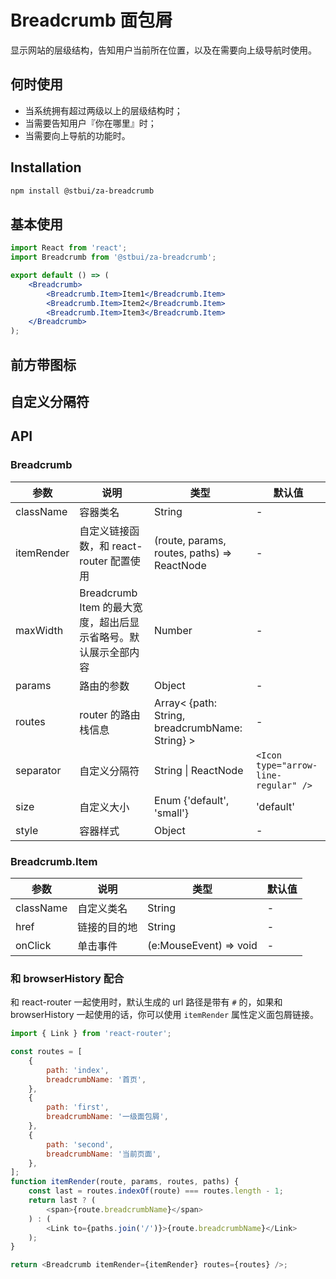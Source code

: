 # Breadcrumb 面包屑

显示网站的层级结构，告知用户当前所在位置，以及在需要向上级导航时使用。

## 何时使用

-   当系统拥有超过两级以上的层级结构时；
-   当需要告知用户『你在哪里』时；
-   当需要向上导航的功能时。

## Installation

```sh
npm install @stbui/za-breadcrumb
```

## 基本使用

```jsx
import React from 'react';
import Breadcrumb from '@stbui/za-breadcrumb';

export default () => (
    <Breadcrumb>
        <Breadcrumb.Item>Item1</Breadcrumb.Item>
        <Breadcrumb.Item>Item2</Breadcrumb.Item>
        <Breadcrumb.Item>Item3</Breadcrumb.Item>
    </Breadcrumb>
);
```

## 前方带图标

## 自定义分隔符

## API

### Breadcrumb

| 参数       | 说明                                                           | 类型                                            | 默认值                               |
| ---------- | -------------------------------------------------------------- | ----------------------------------------------- | ------------------------------------ |
| className  | 容器类名                                                       | String                                          | -                                    |
| itemRender | 自定义链接函数，和 react-router 配置使用                       | (route, params, routes, paths) => ReactNode     | -                                    |
| maxWidth   | Breadcrumb Item 的最大宽度，超出后显示省略号。默认展示全部内容 | Number                                          | -                                    |
| params     | 路由的参数                                                     | Object                                          | -                                    |
| routes     | router 的路由栈信息                                            | Array< {path: String, breadcrumbName: String} > | -                                    |
| separator  | 自定义分隔符                                                   | String \| ReactNode                             | `<Icon type="arrow-line-regular" />` |
| size       | 自定义大小                                                     | Enum {'default', 'small'}                       | 'default'                            |
| style      | 容器样式                                                       | Object                                          | -                                    |

### Breadcrumb.Item

| 参数      | 说明         | 类型                   | 默认值 |
| --------- | ------------ | ---------------------- | ------ |
| className | 自定义类名   | String                 | -      |
| href      | 链接的目的地 | String                 | -      |
| onClick   | 单击事件     | (e:MouseEvent) => void | -      |

### 和 browserHistory 配合

和 react-router 一起使用时，默认生成的 url 路径是带有 `#` 的，如果和 browserHistory 一起使用的话，你可以使用 `itemRender` 属性定义面包屑链接。

```js
import { Link } from 'react-router';

const routes = [
    {
        path: 'index',
        breadcrumbName: '首页',
    },
    {
        path: 'first',
        breadcrumbName: '一级面包屑',
    },
    {
        path: 'second',
        breadcrumbName: '当前页面',
    },
];
function itemRender(route, params, routes, paths) {
    const last = routes.indexOf(route) === routes.length - 1;
    return last ? (
        <span>{route.breadcrumbName}</span>
    ) : (
        <Link to={paths.join('/')}>{route.breadcrumbName}</Link>
    );
}

return <Breadcrumb itemRender={itemRender} routes={routes} />;
```

